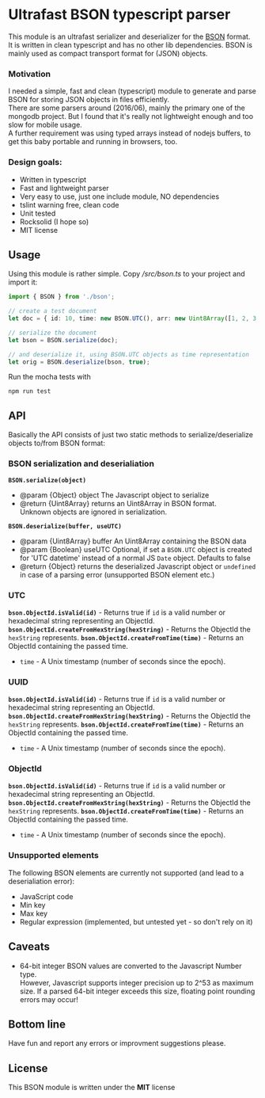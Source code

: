 # Ultrafast BSON typescript parser

This module is an ultrafast serializer and deserializer for the [BSON](http://bsonspec.org) format.  
It is written in clean typescript and has no other lib dependencies.
BSON is mainly used as compact transport format for (JSON) objects.


### Motivation
I needed a simple, fast and clean (typescript) module to generate and parse BSON for storing JSON objects in files efficiently.  
There are some parsers around (2016/06), mainly the primary one of the mongodb project. But I found that it's really not lightweight enough and too slow for mobile usage.  
A further requirement was using typed arrays instead of nodejs buffers, to get this baby portable and running in browsers, too.


### Design goals:
- Written in typescript
- Fast and lightweight parser
- Very easy to use, just one include module, NO dependencies
- tslint warning free, clean code
- Unit tested
- Rocksolid (I hope so)
- MIT license


## Usage
Using this module is rather simple. Copy */src/bson.ts* to your project and import it:

```typescript
import { BSON } from './bson';

// create a test document
let doc = { id: 10, time: new BSON.UTC(), arr: new Uint8Array([1, 2, 3, 4, 5, 6, 7, 8]) };

// serialize the document
let bson = BSON.serialize(doc);

// and deserialize it, using BSON.UTC objects as time representation
let orig = BSON.deserialize(bson, true);
```


Run the mocha tests with
```
npm run test
```


## API

Basically the API consists of just two static methods to serialize/deserialize objects to/from BSON format:

### BSON serialization and deserialiation

**`BSON.serialize(object)`**
  * @param {Object} object The Javascript object to serialize
  * @return {Uint8Array} returns an Uint8Array in BSON format.  
    Unknown objects are ignored in serialization.

**`BSON.deserialize(buffer, useUTC)`**
  * @param {Uint8Array} buffer An Uint8Array containing the BSON data
  * @param {Boolean} useUTC Optional, if set a `BSON.UTC` object is created for 'UTC datetime' instead of a normal JS `Date` object. Defaults to false
  * @return {Object} returns the deserialized Javascript object or `undefined` in case of a parsing error (unsupported BSON element etc.)


### UTC

**`bson.ObjectId.isValid(id)`** - Returns true if `id` is a valid number or hexadecimal string representing an ObjectId.
**`bson.ObjectId.createFromHexString(hexString)`** - Returns the ObjectId the `hexString` represents.
**`bson.ObjectId.createFromTime(time)`** - Returns an ObjectId containing the passed time.
* `time` - A Unix timestamp (number of seconds since the epoch).


### UUID

**`bson.ObjectId.isValid(id)`** - Returns true if `id` is a valid number or hexadecimal string representing an ObjectId.
**`bson.ObjectId.createFromHexString(hexString)`** - Returns the ObjectId the `hexString` represents.
**`bson.ObjectId.createFromTime(time)`** - Returns an ObjectId containing the passed time.
* `time` - A Unix timestamp (number of seconds since the epoch).


### ObjectId

**`bson.ObjectId.isValid(id)`** - Returns true if `id` is a valid number or hexadecimal string representing an ObjectId.
**`bson.ObjectId.createFromHexString(hexString)`** - Returns the ObjectId the `hexString` represents.
**`bson.ObjectId.createFromTime(time)`** - Returns an ObjectId containing the passed time.
* `time` - A Unix timestamp (number of seconds since the epoch).


### Unsupported elements
The following BSON elements are currently not supported (and lead to a deserialiation error):
- JavaScript code
- Min key
- Max key
- Regular expression (implemented, but untested yet - so don't rely on it)


## Caveats
- 64-bit integer BSON values are converted to the Javascript Number type.  
  However, Javascript supports  integer precision up to 2^53 as maximum size.
  If a parsed 64-bit integer exceeds this size, floating point rounding errors may occur!


## Bottom line
Have fun and report any errors or improvment suggestions please.


## License
This BSON module is written under the **MIT** license
